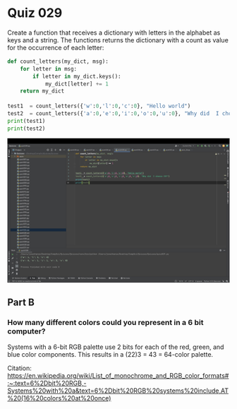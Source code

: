 # Quiz 029

Create a function that receives a dictionary with letters in the alphabet as keys and a string. The functions returns the dictionary with a count as value for the occurrence of each letter:

```.py
def count_letters(my_dict, msg):
    for letter in msg:
        if letter in my_dict.keys():
            my_dict[letter] += 1
    return my_dict

test1  = count_letters({'w':0,'l':0,'c':0}, "Hello world")
test2  = count_letters({'a':0,'e':0,'i':0,'o':0,'u':0}, "Why did  I choose CS?")
print(test1)
print(test2)
```

![](quiz029.jpg)

## Part B
### How many different colors could you represent in a 6 bit computer? 
Systems with a 6-bit RGB palette use 2 bits for each of the red, green, and blue color components. This results in a (22)3 = 43 = 64-color palette.

Citation: https://en.wikipedia.org/wiki/List_of_monochrome_and_RGB_color_formats#:~:text=6%2Dbit%20RGB,-Systems%20with%20a&text=6%2Dbit%20RGB%20systems%20include,AT%20(16%20colors%20at%20once)
